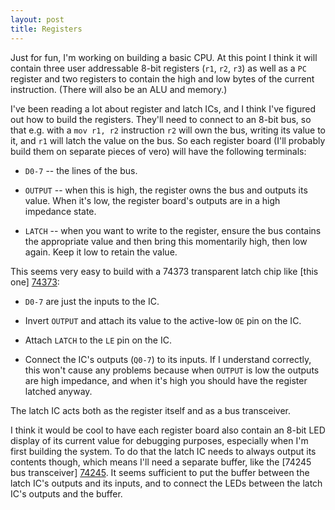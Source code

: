 ```yaml
---
layout: post
title: Registers
---
```


Just for fun, I'm working on building a basic CPU. At this point I think it
will contain three user addressable 8-bit registers (`r1`, `r2`, `r3`) as well
as a `PC` register and two registers to contain the high and low bytes of the
current instruction. (There will also be an ALU and memory.)

I've been reading a lot about register and latch ICs, and I think I've figured
out how to build the registers. They'll need to connect to an 8-bit bus, so
that e.g. with a `mov r1, r2` instruction `r2` will own the bus, writing its
value to it, and `r1` will latch the value on the bus. So each register board
(I'll probably build them on separate pieces of vero) will have the following
terminals:

 *  `D0-7` -- the lines of the bus.

 *  `OUTPUT` -- when this is high, the register owns the bus and outputs its
    value. When it's low, the register board's outputs are in a high impedance
    state.

 *  `LATCH` -- when you want to write to the register, ensure the bus contains
    the appropriate value and then bring this momentarily high, then low again.
    Keep it low to retain the value.

This seems very easy to build with a 74373 transparent latch chip like [this
one] [74373]:

 *  `D0-7` are just the inputs to the IC.

 *  Invert `OUTPUT` and attach its value to the active-low `OE` pin on the IC.

 *  Attach `LATCH` to the `LE` pin on the IC.

 *  Connect the IC's outputs (`Q0-7`) to its inputs. If I understand correctly,
    this won't cause any problems because when `OUTPUT` is low the outputs are
    high impedance, and when it's high you should have the register latched
    anyway.

The latch IC acts both as the register itself and as a bus transceiver.

I think it would be cool to have each register board also contain an 8-bit LED
display of its current value for debugging purposes, especially when I'm first
building the system. To do that the latch IC needs to always output its
contents though, which means I'll need a separate buffer, like the [74245 bus
transceiver] [74245]. It seems sufficient to put the buffer between the latch
IC's outputs and its inputs, and to connect the LEDs between the latch IC's
outputs and the buffer.

[74373]: http://au.farnell.com/nxp/74hct373n/74hct-cmos-74hct373-dip20-5v/dp/382358
[74245]: http://au.farnell.com/texas-instruments/sn74hct245n/bus-transceiver-octal-74hct245/dp/9591931
